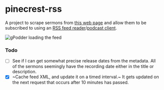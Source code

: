# pinecrest-rss

A project to scrape sermons from [this web page](https://www.pinecrestbaptistcharleston.org/from-the-pulpit) and allow them to be subscribed to using an [RSS feed reader](https://wiki.archlinux.org/title/list_of_applications#News,_RSS,_and_blogs)/[podcast client](https://wiki.archlinux.org/title/list_of_applications#Podcast_clients).

![gPodder loading the feed](https://user-images.githubusercontent.com/44626690/200210169-aab49826-b6a8-4e72-8879-4e17fd0bc5cf.png)

### Todo
 - [ ] See if I can get somewhat precise release dates from the metadata. All of the sermons seemingly have the recording date either in the title or description.
 - [X] ~Cache feed XML, and update it on a timed interval.~ It gets updated on the next request that occurs after 10 minutes has passed.
